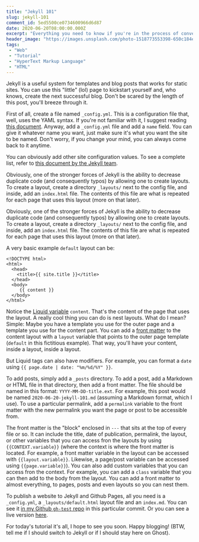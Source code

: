 ```yaml
---
title: "Jekyll 101"
slug: jekyll-101
comment_id: 5ed5500ce0734600966d6d87
date: 2020-06-20T08:00:00.000Z
excerpt: "Everything you need to know if you're in the process of converting your static HTML site to Jekyll."
header_image: "https://images.unsplash.com/photo-1518773553398-650c184e0bb3?ixlib=rb-1.2.1&q=80&fm=jpg&crop=entropy&cs=tinysrgb&w=2000&fit=max&ixid=eyJhcHBfaWQiOjExNzczfQ"
tags: 
 - "Web"
 - "Tutorial"
 - "HyperText Markup Language"
 - "HTML"
---
```


<p>Jekyll is a useful system for templates and blog posts that works for static sites. You can use this "little" (lol) page to kickstart yourself and, who knows, create the next successful blog. Don't be scared by the length of this post, you'll breeze through it.</p><p>First of all, create a file named <code>_config.yml</code>. This is a configuration file that, well, uses the YAML syntax. If you're not familiar with it, I suggest reading <a href="https://docs.ansible.com/ansible/latest/reference_appendices/YAMLSyntax.html">this document</a>. Anyway, add a <code>_config.yml</code> file and add a <code>name</code> field. You can give it whatever name you want, just make sure it's what you want the site to be named. Don't worry, if you change your mind, you can always come back to it anytime.</p><p>You can obviously add other site configuration values. To see a complete list, refer to <a href="https://jekyllrb.com/docs/variables/">this document by the Jekyll team</a>.</p><p>Obviously, one of the stronger forces of Jekyll is the ability to decrease duplicate code (and consequently typos) by allowing one to create layouts. To create a layout, create a directory <code>_layouts/</code> next to the config file, and inside, add an <code>index.html</code> file. The contents of this file are what is repeated for each page that uses this layout (more on that later).</p><!--kg-card-begin: markdown--><p>Obviously, one of the stronger forces of Jekyll is the ability to decrease duplicate code (and consequently typos) by allowing one to create layouts. To create a layout, create a directory <code>_layouts/</code> next to the config file, and inside, add an <code>index.html</code> file. The contents of this file are what is repeated for each page that uses this layout (more on that later).</p>
<!--kg-card-end: markdown--><p>A very basic example <code>default</code> layout can be:</p><pre><code class="language-html">&lt;!DOCTYPE html&gt;
&lt;html&gt;
  &lt;head&gt;
    &lt;title&gt;{{ site.title }}&lt;/title&gt;
  &lt;/head&gt;
  &lt;body&gt;
     &#123;&#123; content }}
  &lt;/body&gt;
&lt;/html&gt;</code></pre><p>Notice the <a href="https://jekyllrb.com/docs/liquid/">Liquid variable</a> <code>content</code>. That's the content of the page that uses the layout. A really cool thing you can do is nest layouts. What do I mean? Simple: Maybe you have a template you use for the outer page and a template you use for the content part. You can add a <a href="#front-matter">front matter</a> to the content layout with a <code>layout</code> variable that points to the outer page template (<code>default</code> in this fictitious example). That way, you'll have your content, inside a layout, inside a layout.</p><p>But Liquid tags can also have modifiers. For example, you can format a <code>date</code> using <code>{{ page.date | date: "%m/%d/%Y" }}</code>.</p><p>To add posts, simply add a <code>_posts</code> directory. To add a post, add a Markdown or HTML file in that directory, then add a front matter. The file should be named in this format: <code>YYYY-MM-DD-title.ext</code>. For example, this post would be named <code>2020-06-20-jekyll-101.md</code> (assuming a Markdown format, which I use). To use a particular permalink, add a <code>permalink</code> variable to the front matter with the new permalink you want the page or post to be accessible from.</p><!--kg-card-begin: html--><p id="front-matter">
    The front matter is the "block" enclosed in <code>---</code> that sits at the top of every file or so. It can include the title, date of publication, permalink, the layout, or other variables that you can access fron the layouts by using <code>{{CONTEXT.variable}}</code> (where the context is where the front matter is located. For example, a front matter variable in the layout can be accessed with <code>{{layout.variable}}</code>. Likewise, a page/post variable can be accessed using <code>{{page.variable}}</code>). You can also add custom variables that you can access fron the context. For example, you can add a <code>class</code> variable that you can then add to the body from the layout. You can add a front matter to almost everything, to pages, posts and even layouts so you can nest them.
</p><!--kg-card-end: html--><p>To publish a website to Jekyll and Github Pages, all you need is a <code>_config.yml</code>, a <code>_layouts/default.html</code> layout file and an <code>index.md</code>. You can see it <a href="https://github.com/Samplasion/gh-test/tree/d5799b3626feee0ab789f1cca0f1ecb63c9cb80e">in my Github <code>gh-test</code> repo</a> in this particular commit. Or you can see a live version <a href="https://samplasion.github.io/gh-test">here</a>.</p><p>For today's tutorial it's all, I hope to see you soon. Happy blogging! (BTW, tell me if I should switch to Jekyll or if I should stay here on Ghost).</p>
